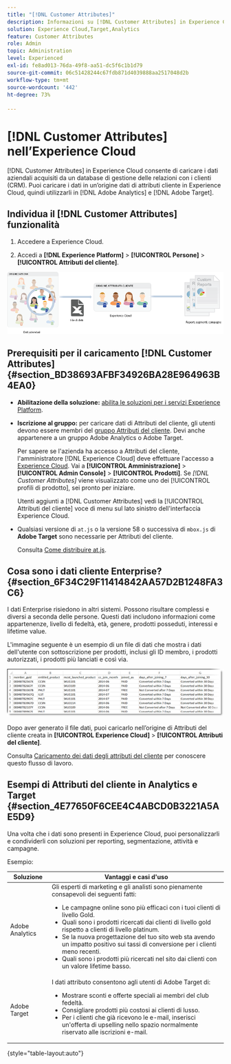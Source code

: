 ```yaml
---
title: "[!DNL Customer Attributes]"
description: Informazioni su [!DNL Customer Attributes] in Experience Cloud. Scopri come caricare i dati degli attributi cliente da utilizzare in Adobe Analytics e Adobe Target.
solution: Experience Cloud,Target,Analytics
feature: Customer Attributes
role: Admin
topic: Administration
level: Experienced
exl-id: fe8ad013-76da-49f8-aa51-dc5f6c1b1d79
source-git-commit: 06c51428244c67fdb871d4039888aa2517048d2b
workflow-type: tm+mt
source-wordcount: '442'
ht-degree: 73%

---
```


# [!DNL Customer Attributes] nell’Experience Cloud

[!DNL Customer Attributes] in Experience Cloud consente di caricare i dati aziendali acquisiti da un database di gestione delle relazioni con i clienti (CRM). Puoi caricare i dati in un’origine dati di attributi cliente in Experience Cloud, quindi utilizzarli in [!DNL Adobe Analytics] e [!DNL Adobe Target].

## Individua il [!DNL Customer Attributes] funzionalità

1. Accedere a Experience Cloud.

1. Accedi a **[!DNL Experience Platform]** > **[!UICONTROL Persone]** > **[!UICONTROL Attributi del cliente]**.

![Panoramica degli attributi del cliente](assets/custom_reports.png)

## Prerequisiti per il caricamento [!DNL Customer Attributes] {#section_BD38693AFBF34926BA28E964963B4EA0}

* **Abilitazione della soluzione:** [abilita le soluzioni per i servizi Experience Platform](core-services.md#concept_07ED1D5C64234E77976E6D572E78FB9C).

* **Iscrizione al gruppo:** per caricare dati di Attributi del cliente, gli utenti devono essere membri del [gruppo Attributi del cliente](admin-getting-started.md#task_3295A85536BF48899A1AB40D207E77E9). Devi anche appartenere a un gruppo Adobe Analytics o Adobe Target.

  Per sapere se l&#39;azienda ha accesso a Attributi del cliente, l&#39;amministratore [!DNL Experience Cloud] deve effettuare l&#39;accesso a [Experience Cloud](https://experience.adobe.com). Vai a **[!UICONTROL Amministrazione]** > **[!UICONTROL Admin Console]** > **[!UICONTROL Prodotti]**. Se *[!DNL Customer Attributes]* viene visualizzato come uno dei [!UICONTROL profili di prodotto], sei pronto per iniziare.

  Utenti aggiunti a [!DNL Customer Attributes] vedi la [!UICONTROL Attributi del cliente] voce di menu sul lato sinistro dell&#39;interfaccia Experience Cloud.

* Qualsiasi versione di `at.js` o la versione 58 o successiva di `mbox.js` di **Adobe Target** sono necessarie per Attributi del cliente.

  Consulta [Come distribuire at.js](https://experienceleague.adobe.com/docs/target-dev/developer/client-side/overview.html?lang=en).

## Cosa sono i dati cliente Enterprise? {#section_6F34C29F11414842AA57D2B1248FA3C6}

I dati Enterprise risiedono in altri sistemi. Possono risultare complessi e diversi a seconda delle persone. Questi dati includono informazioni come appartenenze, livello di fedeltà, età, genere, prodotti posseduti, interessi e lifetime value.

L&#39;immagine seguente è un esempio di un file di dati che mostra i dati dell&#39;utente con sottoscrizione per prodotti, inclusi gli ID membro, i prodotti autorizzati, i prodotti più lanciati e così via.

![Cosa sono i dati cliente Enterprise?](assets/01_crs_usecase.png)

Dopo aver generato il file dati, puoi caricarlo nell’origine di Attributi del cliente creata in **[!UICONTROL Experience Cloud]** > **[!UICONTROL Attributi del cliente]**.

Consulta [Caricamento dei dati degli attributi del cliente](t-crs-usecase.md#task_BCC327B2A0EF4A1BBB2934013AB92B78) per conoscere questo flusso di lavoro.

## Esempi di Attributi del cliente in Analytics e Target {#section_4E77650F6CEE4C4ABCD0B3221A5AE5D9}

Una volta che i dati sono presenti in Experience Cloud, puoi personalizzarli e condividerli con soluzioni per reporting, segmentazione, attività e campagne.

Esempio:

| Soluzione | Vantaggi e casi d&#39;uso |
|--- |--- |
| Adobe Analytics | Gli esperti di marketing e gli analisti sono pienamente consapevoli dei seguenti fatti:<ul><li>Le campagne online sono più efficaci con i tuoi clienti di livello Gold.</li><li>Quali sono i prodotti ricercati dai clienti di livello gold rispetto a clienti di livello platinum.</li><li>Se la nuova progettazione del tuo sito web sta avendo un impatto positivo sui tassi di conversione per i clienti meno recenti.</li><li>Quali sono i prodotti più ricercati nel sito dai clienti con un valore lifetime basso.</li></ul> |
| Adobe Target | I dati attributo consentono agli utenti di Adobe Target di:<ul><li>Mostrare sconti e offerte speciali ai membri del club fedeltà.</li><li>Consigliare prodotti più costosi ai clienti di lusso.</li><li>Per i clienti che già ricevono le e-mail, inserisci un&#39;offerta di upselling nello spazio normalmente riservato alle iscrizioni e-mail.</li></ul> |

{style="table-layout:auto"}
